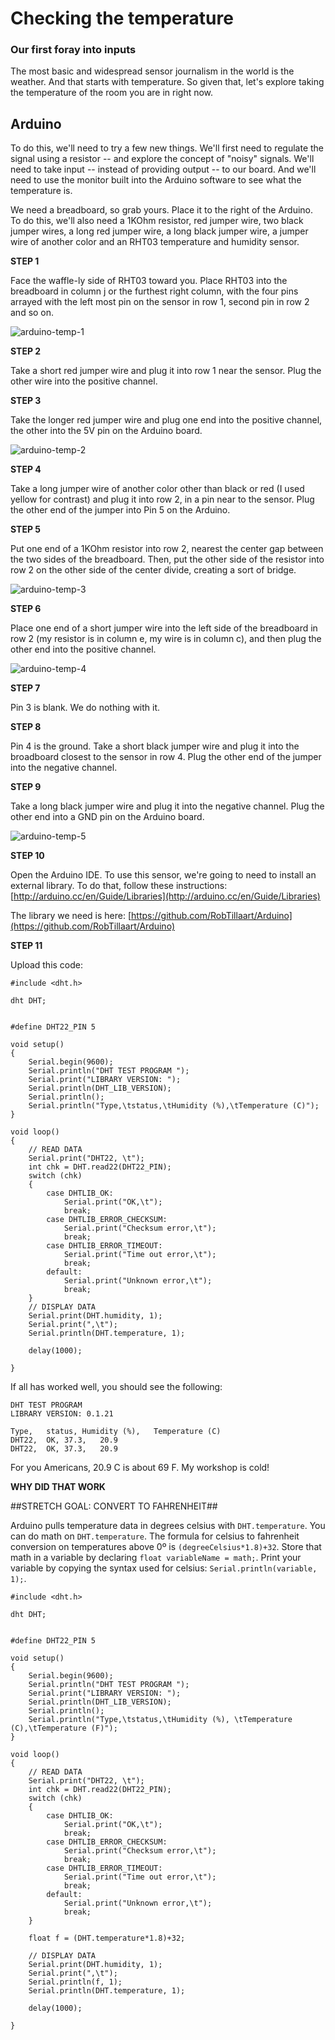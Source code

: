 # Checking the temperature

### Our first foray into inputs

The most basic and widespread sensor journalism in the world is the weather. And that starts with temperature. So given that, let's explore taking the temperature of the room you are in right now. 

## Arduino

To do this, we'll need to try a few new things. We'll first need to regulate the signal using a resistor -- and explore the concept of "noisy" signals. We'll need to take input -- instead of providing output -- to our board. And we'll need to use the monitor built into the Arduino software to see what the temperature is. 

We need a breadboard, so grab yours. Place it to the right of the Arduino. To do this, we'll also need a 1KOhm resistor, red jumper wire, two black jumper wires, a long red jumper wire, a long black jumper wire, a jumper wire of another color and an RHT03 temperature and humidity sensor.


**STEP 1** 

Face the waffle-ly side of RHT03 toward you. Place RHT03 into the breadboard in column j or the furthest right column, with the four pins arrayed with the left most pin on the sensor in row 1, second pin in row 2 and so on. 

![arduino-temp-1](../images/arduino-temp-1.jpg)


**STEP 2** 

Take a short red jumper wire and plug it into row 1 near the sensor. Plug the other wire into the positive channel.

**STEP 3**

Take the longer red jumper wire and plug one end into the positive channel, the other into the 5V pin on the Arduino board.

![arduino-temp-2](../images/arduino-temp-2.jpg)

**STEP 4**

Take a long jumper wire of another color other than black or red (I used yellow for contrast) and plug it into row 2, in a pin near to the sensor. Plug the other end of the jumper into Pin 5 on the Arduino. 

**STEP 5**

Put one end of a 1KOhm resistor into row 2, nearest the center gap between the two sides of the breadboard. Then, put the other side of the resistor into row 2 on the other side of the center divide, creating a sort of bridge. 

![arduino-temp-3](../images/arduino-temp-3.jpg)


**STEP 6**

Place one end of a short jumper wire into the left side of the breadboard in row 2 (my resistor is in column e, my wire is in column c), and then plug the other end into the positive channel. 

![arduino-temp-4](../images/arduino-temp-4.jpg)

**STEP 7**

Pin 3 is blank. We do nothing with it.

**STEP 8**

Pin 4 is the ground. Take a short black jumper wire and plug it into the broadboard closest to the sensor in row 4. Plug the other end of the jumper into the negative channel.

**STEP 9**

Take a long black jumper wire and plug it into the negative channel. Plug the other end into a GND pin on the Arduino board. 

![arduino-temp-5](../images/arduino-temp-5.jpg)


**STEP 10**

Open the Arduino IDE. To use this sensor, we're going to need to install an external library. To do that, follow these instructions: [http://arduino.cc/en/Guide/Libraries](http://arduino.cc/en/Guide/Libraries)

The library we need is here: [https://github.com/RobTillaart/Arduino](https://github.com/RobTillaart/Arduino)

**STEP 11** 

Upload this code:

```
#include <dht.h>

dht DHT;


#define DHT22_PIN 5

void setup()
{
    Serial.begin(9600);
    Serial.println("DHT TEST PROGRAM ");
    Serial.print("LIBRARY VERSION: ");
    Serial.println(DHT_LIB_VERSION);
    Serial.println();
    Serial.println("Type,\tstatus,\tHumidity (%),\tTemperature (C)");
}

void loop()
{
    // READ DATA
    Serial.print("DHT22, \t");
    int chk = DHT.read22(DHT22_PIN);
    switch (chk)
    {
        case DHTLIB_OK: 
            Serial.print("OK,\t"); 
            break;
        case DHTLIB_ERROR_CHECKSUM: 
            Serial.print("Checksum error,\t"); 
            break;
        case DHTLIB_ERROR_TIMEOUT: 
            Serial.print("Time out error,\t"); 
            break;
        default: 
            Serial.print("Unknown error,\t"); 
            break;
    }
    // DISPLAY DATA
    Serial.print(DHT.humidity, 1);
    Serial.print(",\t");
    Serial.println(DHT.temperature, 1);

    delay(1000);

}
```

If all has worked well, you should see the following:

```
DHT TEST PROGRAM 
LIBRARY VERSION: 0.1.21

Type,	status,	Humidity (%),	Temperature (C)
DHT22, 	OK,	37.3,	20.9
DHT22, 	OK,	37.3,	20.9```

For you Americans, 20.9 C is about 69 F. My workshop is cold!

**WHY DID THAT WORK**




##STRETCH GOAL: CONVERT TO FAHRENHEIT##

Arduino pulls temperature data in degrees celsius with ```DHT.temperature```. You can do math on ```DHT.temperature```. The formula for celsius to fahrenheit conversion on temperatures above 0º is ```(degreeCelsius*1.8)+32```. Store that math in a variable by declaring ```float variableName = math;```. Print your variable by copying the syntax used for celsius: ```Serial.println(variable, 1);```.  

```
#include <dht.h>

dht DHT;


#define DHT22_PIN 5

void setup()
{
    Serial.begin(9600);
    Serial.println("DHT TEST PROGRAM ");
    Serial.print("LIBRARY VERSION: ");
    Serial.println(DHT_LIB_VERSION);
    Serial.println();
    Serial.println("Type,\tstatus,\tHumidity (%), \tTemperature (C),\tTemperature (F)");
}

void loop()
{
    // READ DATA
    Serial.print("DHT22, \t");
    int chk = DHT.read22(DHT22_PIN);
    switch (chk)
    {
        case DHTLIB_OK: 
            Serial.print("OK,\t"); 
            break;
        case DHTLIB_ERROR_CHECKSUM: 
            Serial.print("Checksum error,\t"); 
            break;
        case DHTLIB_ERROR_TIMEOUT: 
            Serial.print("Time out error,\t"); 
            break;
        default: 
            Serial.print("Unknown error,\t"); 
            break;
    }

    float f = (DHT.temperature*1.8)+32;
    
    // DISPLAY DATA
    Serial.print(DHT.humidity, 1);
    Serial.print(",\t");
    Serial.println(f, 1);
    Serial.println(DHT.temperature, 1);

    delay(1000);

}
```